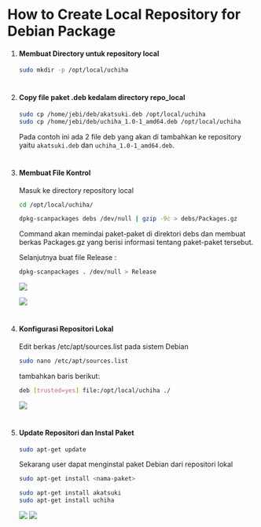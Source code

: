 # How to Create Local Repository for Debian Package

1. #### Membuat Directory untuk repository local
   ```sh
   sudo mkdir -p /opt/local/uchiha
   ```
#
2. #### Copy file paket .deb kedalam directory repo_local
    ```sh
    sudo cp /home/jebi/deb/akatsuki.deb /opt/local/uchiha
    sudo cp /home/jebi/deb/uchiha_1.0-1_amd64.deb /opt/local/uchiha
    ```
    Pada contoh ini ada 2 file deb yang akan di tambahkan ke repository yaitu `akatsuki.deb` dan `uchiha_1.0-1_amd64.deb`.
#
3. #### Membuat File Kontrol
    Masuk ke directory repository local 
    ```sh
    cd /opt/local/uchiha/
    ```
    ```sh
    dpkg-scanpackages debs /dev/null | gzip -9c > debs/Packages.gz
    ```
    Command akan memindai paket-paket di direktori debs dan membuat berkas Packages.gz yang berisi informasi tentang paket-paket tersebut.

    Selanjutnya buat file Release :
    ```sh
    dpkg-scanpackages . /dev/null > Release
    ```

    ![](https://iili.io/JdkoZxf.png)

    ![](https://iili.io/JdkxLdP.png)
#
4. #### Konfigurasi Repositori Lokal
   Edit berkas /etc/apt/sources.list pada sistem Debian
    ```sh
    sudo nano /etc/apt/sources.list
    ```
    tambahkan baris berikut:
    ```sh
    deb [trusted=yes] file:/opt/local/uchiha ./
    ```

    ![](https://iili.io/JdkorlI.png)
#
5. #### Update Repositori dan Instal Paket
    ```sh
    sudo apt-get update
    ```
    Sekarang user dapat menginstal paket Debian dari repositori lokal
    ```sh
    sudo apt-get install <nama-paket>
    ```
    ```sh
    sudo apt-get install akatsuki
    sudo apt-get install uchiha
    ```
    ![](https://iili.io/JdkosNs.png)
    ![](https://iili.io/JdkoLDG.png)





